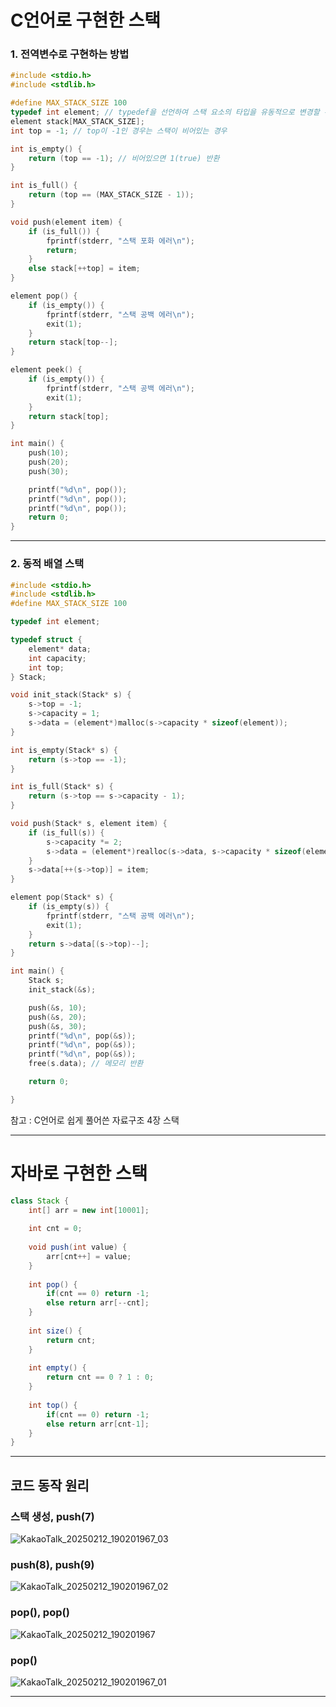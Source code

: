 # C언어로 구현한 스택

### 1. 전역변수로 구현하는 방법

```C
#include <stdio.h>
#include <stdlib.h>

#define MAX_STACK_SIZE 100 
typedef int element; // typedef을 선언하여 스택 요소의 타입을 유동적으로 변경할 수 있게끔 한다
element stack[MAX_STACK_SIZE];
int top = -1; // top이 -1인 경우는 스택이 비어있는 경우

int is_empty() {
	return (top == -1); // 비어있으면 1(true) 반환
}

int is_full() {
	return (top == (MAX_STACK_SIZE - 1));
}

void push(element item) {
	if (is_full()) {
		fprintf(stderr, "스택 포화 에러\n");
		return;
	}
	else stack[++top] = item;
}

element pop() {
	if (is_empty()) {
		fprintf(stderr, "스택 공백 에러\n");
		exit(1);
	}
	return stack[top--];
}

element peek() {
	if (is_empty()) {
		fprintf(stderr, "스택 공백 에러\n");
		exit(1);
	}
	return stack[top];
}

int main() {
	push(10);
	push(20);
	push(30);

	printf("%d\n", pop());
	printf("%d\n", pop());
	printf("%d\n", pop());
	return 0;
}
```

---

### 2. 동적 배열 스택

```C
#include <stdio.h>
#include <stdlib.h>
#define MAX_STACK_SIZE 100

typedef int element;

typedef struct {
	element* data;
	int capacity;
	int top;
} Stack; 

void init_stack(Stack* s) {
	s->top = -1;
	s->capacity = 1;
	s->data = (element*)malloc(s->capacity * sizeof(element));
}

int is_empty(Stack* s) {
	return (s->top == -1);
}

int is_full(Stack* s) {
	return (s->top == s->capacity - 1);
}

void push(Stack* s, element item) {
	if (is_full(s)) {
		s->capacity *= 2;
		s->data = (element*)realloc(s->data, s->capacity * sizeof(element)); // realloc을 사용하여 필요시 스택의 용량을 늘려준다
	}
	s->data[++(s->top)] = item;
}

element pop(Stack* s) {
	if (is_empty(s)) {
		fprintf(stderr, "스택 공백 에러\n");
		exit(1);
	}
	return s->data[(s->top)--];
}

int main() {
	Stack s;
	init_stack(&s);

	push(&s, 10);
	push(&s, 20);
	push(&s, 30);
	printf("%d\n", pop(&s));
	printf("%d\n", pop(&s));
	printf("%d\n", pop(&s));
	free(s.data); // 메모리 반환

	return 0;

}

```

참고 : C언어로 쉽게 풀어쓴 자료구조 4장 스택

---

# 자바로 구현한 스택 

```java
class Stack {
    int[] arr = new int[10001];
    
    int cnt = 0;
    
    void push(int value) {
        arr[cnt++] = value;
    }
    
    int pop() {
        if(cnt == 0) return -1;
        else return arr[--cnt];
    }
    
    int size() {
        return cnt;
    }
    
    int empty() {
        return cnt == 0 ? 1 : 0;
    }
    
    int top() {
        if(cnt == 0) return -1;
        else return arr[cnt-1];
    }
}
```

---
## 코드 동작 원리

### 스택 생성, push(7)

![KakaoTalk_20250212_190201967_03](https://github.com/user-attachments/assets/5d128319-b5ac-4fb2-af23-17f8629ef426)

### push(8), push(9)
![KakaoTalk_20250212_190201967_02](https://github.com/user-attachments/assets/bf538436-4971-4d33-89d3-74092e0ad513)

### pop(), pop()
![KakaoTalk_20250212_190201967](https://github.com/user-attachments/assets/edff6f9d-aa37-4e4f-89f3-179e649566f3)

### pop()
![KakaoTalk_20250212_190201967_01](https://github.com/user-attachments/assets/eddd50d2-efc4-4e80-8d45-17e2ffbe3b73)

---



